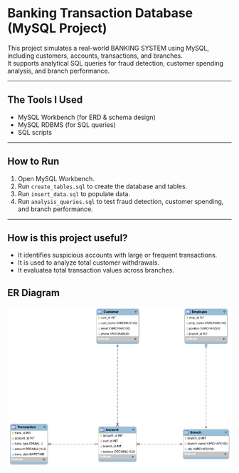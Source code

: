 # Banking Transaction Database (MySQL Project)

This project simulates a real-world BANKING SYSTEM using MySQL, including customers, accounts, transactions, and branches.  
It supports analytical SQL queries for fraud detection, customer spending analysis, and branch performance.

---

## The Tools I Used
- MySQL Workbench (for ERD & schema design)
- MySQL RDBMS (for SQL queries)
- SQL scripts

---

## How to Run
1. Open MySQL Workbench.
2. Run `create_tables.sql` to create the database and tables.
3. Run `insert_data.sql` to populate data.
4. Run `analysis_queries.sql` to test fraud detection, customer spending, and branch performance.

---

## How is this project useful?
- It identifies suspicious accounts with large or frequent transactions.
- It is used to analyze total customer withdrawals.
- It evaluatea total transaction values across branches.


## ER Diagram
![ER Diagram](ERD_Banking_Transaction_Database.png)

